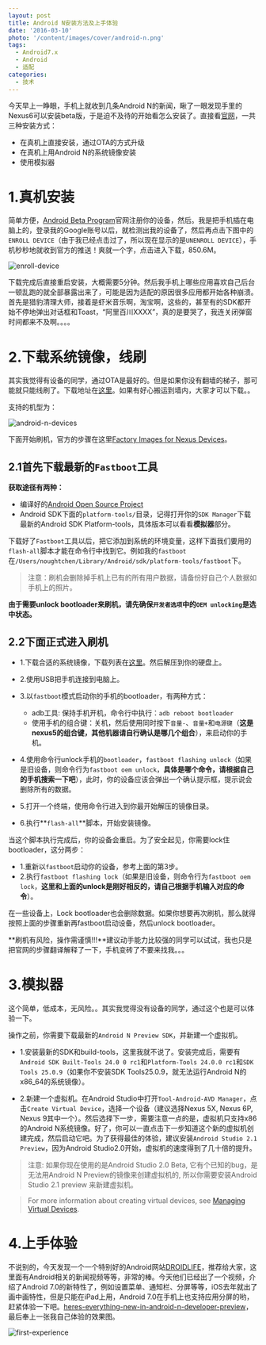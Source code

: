 ```yaml
---
layout: post
title: Android N安装方法及上手体验
date: '2016-03-10'
photo: '/content/images/cover/android-n.png'
tags:
  - Android7.x
  - Android
  - 适配
categories: 
  - 技术
---
```


今天早上一睁眼，手机上就收到几条Android N的新闻，瞅了一眼发现手里的Nexus6可以安装beta版，于是迫不及待的开始看怎么安装了。直接看[官网](http://developer.android.com/intl/zh-cn/preview/download.html#device-preview)，一共三种安装方式：

- 在真机上直接安装，通过OTA的方式升级
- 在真机上用Android N的系统镜像安装
- 使用模拟器

# 1.真机安装
简单方便，[Android Beta Program](https://www.google.com/android/beta?pli=1)官网注册你的设备，然后。我是把手机插在电脑上的，登录我的Google账号以后，就检测出我的设备了，然后再点击下图中的`ENROLL DEVICE`（由于我已经点击过了，所以现在显示的是`UNENROLL DEVICE`），手机秒秒地就收到官方的推送！爽就一个字，点击进入下载，850.6M。

![enroll-device](/content/images/enroll-device.png)

下载完成后直接重启安装，大概需要5分钟。然后我手机上哪些应用喜欢自己后台一顿乱跑的就全部暴露出来了，可能是因为适配的原因很多应用都开始各种崩溃。首先是猎豹清理大师，接着是虾米音乐啊，淘宝啊，这些的，甚至有的SDK都开始不停地弹出对话框和Toast，“阿里百川XXXX”，真的是要哭了，我连关闭弹窗时间都来不及啊。。。。

<!-- more -->

# 2.下载系统镜像，线刷
其实我觉得有设备的同学，通过OTA是最好的。但是如果你没有翻墙的梯子，那可能就只能线刷了。下载地址在[这里](http://developer.android.com/intl/zh-cn/preview/download.html#device-preview)。如果有好心搬运到墙内，大家才可以下载。。

支持的机型为：

![android-n-devices](/content/images/android-n-devices.png)

下面开始刷机，官方的步骤在这里[Factory Images for Nexus Devices](https://developers.google.com/android/nexus/images#instructions)。

## 2.1首先下载最新的`Fastboot`工具

**获取途径有两种：**

- 编译好的[Android Open Source Project](https://source.android.com/)
- Android SDK下面的`platform-tools/`目录，记得打开你的`SDK Manager`下载最新的Android SDK Platform-tools，具体版本可以看看**模拟器**部分。

下载好了`Fastboot`工具以后，把它添加到系统的环境变量，这样下面我们要用的`flash-all`脚本才能在命令行中找到它。例如我的`fastboot`在`/Users/noughtchen/Library/Android/sdk/platform-tools/fastboot`下。

> 注意：刷机会删除掉手机上已有的所有用户数据，请备份好自己个人数据如手机上的照片。

**由于需要unlock bootloader来刷机，请先确保`开发者选项`中的`OEM unlocking`是选中状态。**

## 2.2下面正式进入刷机

- 1.下载合适的系统镜像，下载列表在[这里](http://developer.android.com/intl/zh-cn/preview/download.html#device-preview)。然后解压到你的硬盘上。
- 2.使用USB把手机连接到电脑上。
- 3.以`fastboot`模式启动你的手机的bootloader，有两种方式：
	- adb工具: 保持手机开机，命令行中执行：`adb reboot bootloader`
	- 使用手机的组合键：关机，然后使用同时按下`音量-`、`音量+`和`电源键`（**这是nexus5的组合键，其他机器请自行确认是哪几个组合**），来启动你的手机。
	
- 4.使用命令行unlock手机的`bootloader`，`fastboot flashing unlock`（如果是旧设备，则命令行为`fastboot oem unlock`，**具体是哪个命令，请根据自己的手机搜索一下吧**），此时，你的设备应该会弹出一个确认提示框，提示说会删除所有的数据。
- 5.打开一个终端，使用命令行进入到你最开始解压的镜像目录。
- 6.执行**`flash-all`**脚本，开始安装镜像。

当这个脚本执行完成后，你的设备会重启。为了安全起见，你需要lock住bootloader，这分两步：
- 1.重新以`fastboot`启动你的设备，参考上面的第3步。
- 2.执行`fastboot flashing lock`（如果是旧设备，则命令行为`fastboot oem lock`，**这里和上面的unlock是刚好相反的，请自己根据手机输入对应的命令**）。

在一些设备上，Lock bootloader也会删除数据。如果你想要再次刷机，那么就得按照上面的步骤重新再fastboot启动设备，然后unlock bootloader。 

**刷机有风险，操作需谨慎!!!**建议动手能力比较强的同学可以试试，我也只是把官网的步骤翻译解释了一下，手机变砖了不要来找我。。。

# 3.模拟器
这个简单，低成本，无风险。。其实我觉得没有设备的同学，通过这个也是可以体验一下。

操作之前，你需要下载最新的`Android N Preview SDK`，并新建一个虚拟机。

- 1.安装最新的SDK和build-tools，这里我就不说了。安装完成后，需要有`Android SDK Built-Tools 24.0 0 rc1`和`Platform-Tools 24.0.0 rc1`和`SDK Tools 25.0.9`（如果你不安装SDK Tools25.0.9，就无法运行Android N的x86_64的系统镜像）。

- 2.新建一个虚拟机。在Android Studio中打开`Tool-Android-AVD Manager`，点击`Create Virtual Device`，选择一个设备（建议选择Nexus 5X, Nexus 6P, Nexus 9其中一个）。然后选择下一步，需要注意一点的是，虚拟机只支持x86的Android N系统镜像。好了，你可以一直点击下一步知道这个新的虚拟机创建完成，然后启动它吧。为了获得最佳的体验，建议安装`Android Studio 2.1 Preview`，因为Android Studio2.0开始，虚拟机的速度得到了几十倍的提升。

> 注意: 如果你现在使用的是Android Studio 2.0 Beta, 它有个已知的bug，是无法用Android N Preview的镜像来创建虚拟机的, 所以你需要安装Android Studio 2.1 preview 来新建虚拟机。

> For more information about creating virtual devices, see [Managing Virtual Devices](http://developer.android.com/tools/devices/index.html).

# 4.上手体验

不说别的，今天发现一个一个特别好的Android网站[DROIDLIFE](http://www.droid-life.com)，推荐给大家，这里面有Android相关的新闻视频等等，非常的棒。今天他们已经出了一个视频，介绍了Android 7.0的新特性了，例如设置菜单、通知栏、分屏等等，iOS去年就出了画中画特性，但是只能在iPad上用，Android 7.0在手机上也支持应用分屏的哟，赶紧体验一下吧。[heres-everything-new-in-android-n-developer-preview](http://www.droid-life.com/2016/03/09/heres-everything-new-in-android-n-developer-preview/)，最后奉上一张我自己体验的效果图。

![first-experience](/content/images/first-experience.png)










